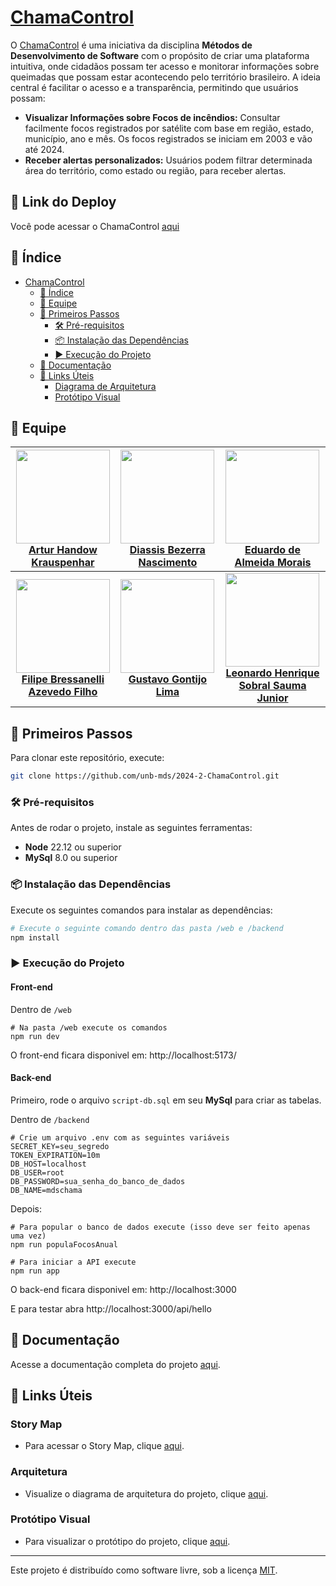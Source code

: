 # [ChamaControl](https://github.com/unb-mds/2024-2-ChamaControl)

O [ChamaControl](https://2024-2-chama-control.vercel.app/) é uma iniciativa da disciplina **Métodos de Desenvolvimento de Software** com o propósito de criar uma plataforma intuitiva, onde cidadãos possam ter acesso e monitorar informações sobre queimadas que possam estar acontecendo pelo território brasileiro. A ideia central é facilitar o acesso e a transparência, permitindo que usuários possam:

- **Visualizar Informações sobre Focos de incêndios:** Consultar facilmente focos registrados por satélite com base em região, estado, município, ano e mês. Os focos registrados se iniciam em 2003 e vão até 2024.
- **Receber alertas personalizados:** Usuários podem filtrar determinada área do território, como estado ou região, para receber alertas.

## 🔗 Link do Deploy

Você pode acessar o ChamaControl [aqui](https://2024-2-chama-control.vercel.app/)

## 📑 Índice

- [ChamaControl](#chamacontrol)
  - [📑 Índice](#-índice)
  - [👤 Equipe](#-equipe)
  - [🚀 Primeiros Passos](#-primeiros-passos)
    - [🛠 Pré-requisitos](#-pré-requisitos)
    - [📦 Instalação das Dependências](#-instalação-das-dependências)
    - [▶️ Execução do Projeto](#️-execução-do-projeto)
  - [📖 Documentação](#-documentação)
  - [🔗 Links Úteis](#-links-úteis)
    - [Diagrama de Arquitetura](#diagrama-de-arquitetura)
    - [Protótipo Visual](#protótipo-visual)

## 👤 Equipe

| <img src="https://github.com/Arturhk05.png" width="150">  <br> [**Artur Handow Krauspenhar**](https://github.com/Arturhk05) | <img src="https://github.com/Diaxiz.png" width="150">  <br> [**Diassis Bezerra Nascimento**](https://github.com/Diaxiz) | <img src="https://github.com/Edumorais08.png" width="150">  <br> [**Eduardo de Almeida Morais**](https://github.com/Edumorais08) |
| :---------: | :---------: | :---------: |
| <img src="https://github.com/fbressa.png" width="150">  <br> [**Filipe Bressanelli Azevedo Filho**](https://github.com/fbressa) | <img src="https://github.com/Guga301104.png" width="150">  <br> [**Gustavo Gontijo Lima**](https://github.com/Guga301104) | <img src="https://github.com/leohssjr.png" width="150">  <br> [**Leonardo Henrique Sobral Sauma Junior**](https://github.com/leohssjr) |

## 🚀 Primeiros Passos

Para clonar este repositório, execute:

```bash
git clone https://github.com/unb-mds/2024-2-ChamaControl.git
```

### 🛠 Pré-requisitos

Antes de rodar o projeto, instale as seguintes ferramentas:

- **Node** 22.12 ou superior
- **MySql** 8.0 ou superior

### 📦 Instalação das Dependências

Execute os seguintes comandos para instalar as dependências:

```bash
# Execute o seguinte comando dentro das pasta /web e /backend
npm install
```

### ▶️ Execução do Projeto

#### Front-end

Dentro de `/web`
```shell
# Na pasta /web execute os comandos
npm run dev
```

O front-end ficara disponivel em: http://localhost:5173/

#### Back-end

Primeiro, rode o arquivo `script-db.sql` em seu **MySql** para criar as tabelas.

Dentro de `/backend`

```shell
# Crie um arquivo .env com as seguintes variáveis
SECRET_KEY=seu_segredo
TOKEN_EXPIRATION=10m
DB_HOST=localhost
DB_USER=root
DB_PASSWORD=sua_senha_do_banco_de_dados
DB_NAME=mdschama
```

Depois:
```shell
# Para popular o banco de dados execute (isso deve ser feito apenas uma vez)
npm run populaFocosAnual

# Para iniciar a API execute
npm run app
```

O back-end ficara disponivel em: http://localhost:3000

E para testar abra http://localhost:3000/api/hello

## 📖 Documentação

Acesse a documentação completa do projeto [aqui](https://unb-mds.github.io/2024-2-ChamaControl/).

## 🔗 Links Úteis

### Story Map

- Para acessar o Story Map, clique [aqui](https://miro.com/app/board/uXjVL-P6Y-c=/?share_link_id=434250135699).

### Arquitetura

- Visualize o diagrama de arquitetura do projeto, clique [aqui](https://www.figma.com/design/4eVXq7dgs2j8SpdVHSLbB1/Arquitetura---ChamaControl?node-id=0-1&t=rv9rNCBxhKdR6XxI-1).

### Protótipo Visual

- Para visualizar o protótipo do projeto, clique [aqui](https://www.figma.com/design/mPqnz5g1fNN7PVtIgwt0ln/Queimadas-UnB?node-id=0-1&node-type=canvas&t=oHqySMJ71eFv4Tow-0).

---

Este projeto é distribuído como software livre, sob a licença [MIT](https://github.com/unb-mds/2024-2-ChamaControl/blob/main/LICENSE).
